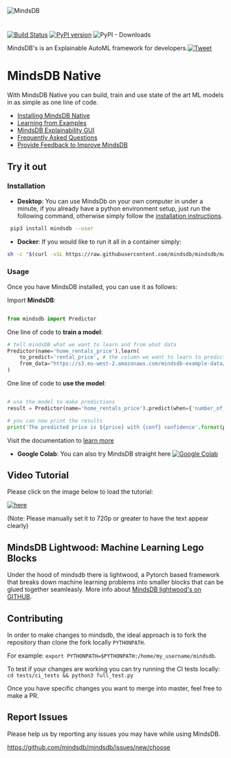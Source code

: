 
![MindsDB](https://raw.githubusercontent.com/mindsdb/mindsdb/master/assets/logo_gh.png "MindsDB")
#

[![Build Status](https://travis-ci.org/mindsdb/mindsdb.svg?branch=master)](https://travis-ci.org/mindsdb/mindsdb)
[![PyPI version](https://badge.fury.io/py/MindsDB.svg)](https://badge.fury.io/py/MindsDB)
![PyPI - Downloads](https://img.shields.io/pypi/dm/mindsdb)

MindsDB's is an Explainable AutoML framework for developers.[![Tweet](https://img.shields.io/twitter/url/http/shields.io.svg?style=social)](https://twitter.com/intent/tweet?text=Machine%20Learning%20in%20one%20line%20of%20code%21&url=https://www.mindsdb.com&via=mindsdb&hashtags=ai,ml,machine_learning,neural_networks)


# MindsDB Native

With MindsDB Native you can build, train and use state of the art ML models in as simple as one line of code.
  
* [Installing MindsDB Native](https://mindsdb.github.io/mindsdb/docs/installing-mindsdb)
* [Learning from Examples](https://mindsdb.github.io/mindsdb/docs/basic-mindsdb)
* [MindsDB Explainability GUI](http://mindsdb.com/product) 
* [Frequently Asked Questions](https://mindsdb.github.io/mindsdb/docs/faq)
* [Provide Feedback to Improve MindsDB](https://mindsdb.typeform.com/to/c3CEtj)


## Try it out

### Installation



* **Desktop**: You can use MindsDb on your own computer in under a minute, if you already have a python environment setup, just run the following command, otherwise simply follow the [installation instructions](https://mindsdb.github.io/mindsdb/docs/installing-mindsdb).

```bash
 pip3 install mindsdb --user
```

* **Docker**: If you would like to run it all in a container simply:  

```bash
sh -c "$(curl -sSL https://raw.githubusercontent.com/mindsdb/mindsdb/master/distributions/docker/build-docker.sh)"
```


### Usage

Once you have MindsDB installed, you can use it as follows:

Import **MindsDB**:

```python

from mindsdb import Predictor

```

One line of code to **train a model**:

```python
# tell mindsDB what we want to learn and from what data
Predictor(name='home_rentals_price').learn(
    to_predict='rental_price', # the column we want to learn to predict given all the data in the file
    from_data="https://s3.eu-west-2.amazonaws.com/mindsdb-example-data/home_rentals.csv" # the path to the file where we can learn from, (note: can be url)
)

```


One line of code to **use the model**:

```python

# use the model to make predictions
result = Predictor(name='home_rentals_price').predict(when={'number_of_rooms': 2,'number_of_bathrooms':1, 'sqft': 1190})

# you can now print the results
print('The predicted price is ${price} with {conf} confidence'.format(price=result[0]['rental_price'], conf=result[0]['rental_price_confidence']))

```

Visit the documentation to [learn more](https://mindsdb.github.io/mindsdb/docs/basic-mindsdb)

* **Google Colab**: You can also try MindsDB straight here [![Google Colab](https://colab.research.google.com/assets/colab-badge.svg "MindsDB")](https://colab.research.google.com/drive/1qsIkMeAQFE-MOEANd1c6KMyT44OnycSb)
 

## Video Tutorial

Please click on the image below to load the tutorial:

[![here](https://img.youtube.com/vi/a49CvkoOdfY/0.jpg)](https://www.youtube.com/watch?v=a49CvkoOdfY)  

(Note: Please manually set it to 720p or greater to have the text appear clearly)

## MindsDB Lightwood: Machine Learning Lego Blocks

Under the hood of mindsdb there is lightwood, a Pytorch based framework that breaks down machine learning problems into smaller blocks that can be glued together seamleasly. More info about   [MindsDB lightwood's on GITHUB](https://github.com/mindsdb/lightwood/).

## Contributing

In order to make changes to mindsdb, the ideal approach is to fork the repository than clone the fork locally `PYTHONPATH`.

For example: `export PYTHONPATH=$PYTHONPATH:/home/my_username/mindsdb`.

To test if your changes are working you can try running the CI tests locally: `cd tests/ci_tests && python3 full_test.py`

Once you have specific changes you want to merge into master, feel free to make a PR.

## Report Issues

Please help us by reporting any issues you may have while using MindsDB.

https://github.com/mindsdb/mindsdb/issues/new/choose

